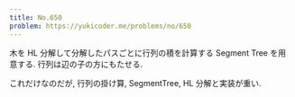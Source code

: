 ```yaml
---
title: No.650
problem: https://yukicoder.me/problems/no/650
---
```

木を HL 分解して分解したパスごとに行列の積を計算する Segment Tree を用意する. 行列は辺の子の方にもたせる.

これだけなのだが, 行列の掛け算, SegmentTree, HL 分解と実装が重い.
